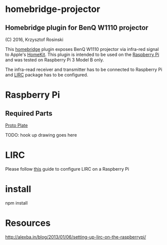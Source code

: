 # homebridge-projector

## Homebridge plugin for BenQ W1110 projector
(C) 2016, Krzysztof Rosinski

This [homebridge](https://github.com/nfarina/homebridge) plugin exposes BenQ W1110 projector via infra-red signal to Apple's [HomeKit](http://www.apple.com/ios/home/). This plugin is intended to be used on the [Raspberry Pi](https://www.raspberrypi.org/) and was tested on Raspberry Pi 3 Model B only.

The infra-read receiver and transmitter has to be connected to Raspberry Pi and [LIRC](http://www.lirc.org/) package has to be configured.

# Raspberry Pi

## Required Parts

[Proto Plate](https://www.adafruit.com/products/2310)

TODO: hook up drawing goes here 

# LIRC

Please follow [this](http://alexba.in/blog/2013/01/06/setting-up-lirc-on-the-raspberrypi/) guide to configure LIRC on a Raspberry Pi

# install
npm install

# Resources
http://alexba.in/blog/2013/01/06/setting-up-lirc-on-the-raspberrypi/
